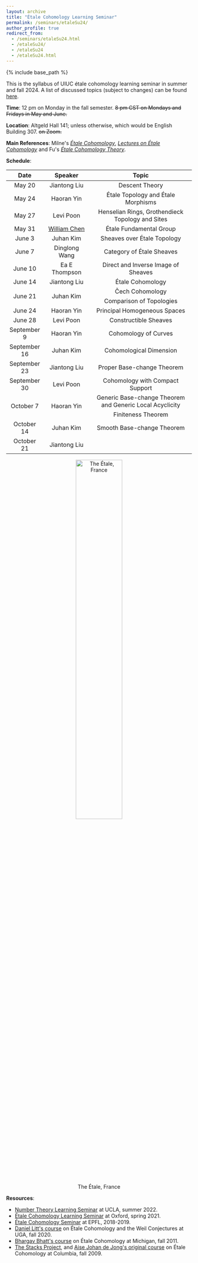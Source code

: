 ```yaml
---
layout: archive
title: "Étale Cohomology Learning Seminar"
permalink: /seminars/etaleSu24/
author_profile: true
redirect_from:
  - /seminars/etaleSu24.html
  - /etaleSu24/
  - /etaleSu24
  - /etaleSu24.html
---
```

{% include base_path %}

This is the syllabus of UIUC étale cohomology learning seminar in summer and fall 2024. A list of discussed topics (subject to changes) can be found [here](https://jiantongliu.github.io/files/Etale_Cohomology_Seminar.pdf). 

**Time**: 12 pm on Monday in the fall semester. ~~8 pm CST on Mondays and Fridays in May and June.~~

**Location**: Altgeld Hall 141; unless otherwise, which would be English Building 307. ~~on Zoom.~~

**Main References**: Milne's [_Étale Cohomology_](https://www.jstor.org/stable/j.ctt1bpmbk1), [_Lectures on Étale Cohomology_](https://www.jmilne.org/math/CourseNotes/LEC.pdf) and Fu's [_Étale Cohomology Theory_](https://www.worldscientific.com/worldscibooks/10.1142/9569). 

**Schedule**: 

<table>
    <thead>
        <tr>
            <th style="text-align:center">Date</th>
            <th style="text-align:center">Speaker</th>
            <th style="text-align:center">Topic</th>
        </tr>
    </thead>
    <tbody style="text-align:center">
        <tr>
            <td style="width: 20%">May 20</td>
            <td style="width: 25%">Jiantong Liu</td>
            <td style="width: 55%">Descent Theory</td>
        </tr>
        <tr>
            <td>May 24</td>
            <td>Haoran Yin</td>
            <td>Étale Topology and Étale Morphisms</td>
        </tr>
        <tr>
            <td>May 27</td>
            <td>Levi Poon</td>
            <td>Henselian Rings, Grothendieck Topology and Sites</td>
        </tr>
        <tr>
            <td>May 31</td>
            <td><a href = "https://www.williamyunchen.com/">William Chen</a></td>
            <td>Étale Fundamental Group</td>
        </tr>
        <tr>
            <td>June 3</td>
            <td>Juhan Kim</td>
            <td>Sheaves over Étale Topology</td>
        </tr>
        <tr>
            <td>June 7</td>
            <td>Dinglong Wang</td>
            <td>Category of Étale Sheaves</td>
        </tr>
        <tr>
            <td>June 10</td>
            <td>Ea E Thompson</td>
            <td>Direct and Inverse Image of Sheaves</td>
        </tr>
        <tr>
            <td>June 14</td>
            <td>Jiantong Liu</td>
            <td>Étale Cohomology</td>
        </tr>
        <tr>
            <td rowspan = 2>June 21</td>
            <td rowspan = 2>Juhan Kim</td>
            <td>Čech Cohomology</td>
        </tr>
        <tr>
            <td>Comparison of Topologies</td>
        </tr>
        <tr>
            <td>June 24</td>
            <td>Haoran Yin</td>
            <td>Principal Homogeneous Spaces</td>
        </tr>
        <tr>
            <td>June 28</td>
            <td>Levi Poon</td>
            <td>Constructible Sheaves</td>
        </tr>
        <tr>
            <td>September 9</td>
            <td>Haoran Yin</td>
            <td>Cohomology of Curves</td>
        </tr>
        <tr>
            <td>September 16</td>
            <td>Juhan Kim</td>
            <td>Cohomological Dimension</td>
        </tr>
        <tr>
            <td>September 23</td>
            <td>Jiantong Liu</td>
            <td>Proper Base-change Theorem</td>
        </tr>
        <tr>
            <td>September 30</td>
            <td>Levi Poon</td>
            <td>Cohomology with Compact Support</td>
        </tr>
        <tr>
            <td rowspan = 2>October 7</td>
            <td rowspan = 2>Haoran Yin</td>
            <td>Generic Base-change Theorem and Generic Local Acyclicity</td>
        </tr>
        <tr>
            <td>Finiteness Theorem</td>
        </tr>
        <tr>
            <td>October 14</td>
            <td>Juhan Kim</td>
            <td>Smooth Base-change Theorem</td>
        </tr>
        <tr>
            <td>October 21</td>
            <td>Jiantong Liu</td>
            <td></td>
        </tr>
    </tbody>
</table>

<p align="center">
<img src="https://upload.wikimedia.org/wikipedia/commons/3/31/L%27%C3%89tale_%282484m%29.JPG" alt="The Étale, France" style="width:50%">
<figcaption align="center">The Étale, France</figcaption>
</p>

**Resources**: 
* [Number Theory Learning Seminar](https://www.math.ucla.edu/~jaswenberg/ntlearning/ntlearning22X.html) at UCLA, summer 2022.
* [Étale Cohomology Learning Seminar](https://users.ox.ac.uk/~quee4127/etale/etale_cohomology.html) at Oxford, spring 2021.
* [Étale Cohomology Seminar](https://sma.epfl.ch/~mornev/etale.html) at EPFL, 2018-2019.
* [Daniel Litt's course](https://www.daniellitt.com/tale-cohomology) on Étale Cohomology and the Weil Conjectures at UGA, fall 2020.
* [Bhargav Bhatt's course](https://www.math.ias.edu/~bhatt/teaching/mat731fall2011/index.html) on Étale Cohomology at Michigan, fall 2011. 
* [The Stacks Project](https://stacks.math.columbia.edu/tag/03N1), and [Aise Johan de Jong's original course](https://math.columbia.edu/~dejong/wordpress/wp-content/uploads/2015/04/EtaleCohomology.pdf) on Étale Cohomology at Columbia, fall 2009. 
